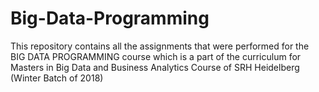 # Big-Data-Programming
This repository contains all the assignments that were performed for the BIG DATA PROGRAMMING course which is a part of the curriculum for Masters in Big Data and Business Analytics Course of SRH Heidelberg  (Winter Batch of 2018)
